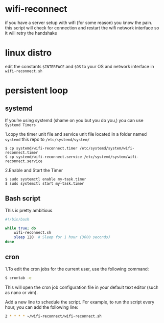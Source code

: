# wifi-reconnect
if you have a server setup with wifi (for some reason) you know the pain. this script will check for connection and restart the wifi network interface so it will retry the handshake


# linux distro
edit the constants `$INTERFACE` and `$OS` to your OS and network interface in `wifi-reconnect.sh` 


# persistent loop

## systemd

If you’re using systemd (shame on you but you do you,) you can use `Systemd Timers`

1.copy the timer unit file and service unit file located in a folder named `systemd` this repo to `/etc/systemd/system/`

```
$ cp systemd/wifi-reconnect.timer /etc/systemd/system/wifi-reconnect.timer
$ cp systemd/wifi-reconnect.service /etc/systemd/system/wifi-reconnect.service
```

2.Enable and Start the Timer

```
$ sudo systemctl enable my-task.timer
$ sudo systemctl start my-task.timer
```

## Bash script

This is pretty ambitious

```bash
#!/bin/bash

while true; do
    wifi-reconnect.sh
    sleep 120  # Sleep for 1 hour (3600 seconds)
done
```

## cron

1.To edit the cron jobs for the current user, use the following command:

```bash
$ crontab -e
```
This will open the cron job configuration file in your default text editor (such as nano or vim).

Add a new line to schedule the script. For example, to run the script every hour, you can add the following line:

```bash
2 * * * * ~/wifi-reconnect/wifi-reconnect.sh
```
